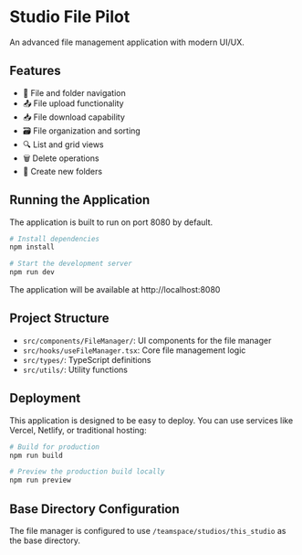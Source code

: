 
# Studio File Pilot

An advanced file management application with modern UI/UX.

## Features

- 📂 File and folder navigation
- 📤 File upload functionality
- 📥 File download capability
- 🗃️ File organization and sorting
- 🔍 List and grid views
- 🗑️ Delete operations
- 📁 Create new folders

## Running the Application

The application is built to run on port 8080 by default.

```sh
# Install dependencies
npm install

# Start the development server
npm run dev
```

The application will be available at http://localhost:8080

## Project Structure

- `src/components/FileManager/`: UI components for the file manager
- `src/hooks/useFileManager.tsx`: Core file management logic
- `src/types/`: TypeScript definitions
- `src/utils/`: Utility functions

## Deployment

This application is designed to be easy to deploy. You can use services like Vercel, Netlify, or traditional hosting:

```sh
# Build for production
npm run build

# Preview the production build locally
npm run preview
```

## Base Directory Configuration

The file manager is configured to use `/teamspace/studios/this_studio` as the base directory.
